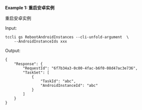 **Example 1: 重启安卓实例**

重启安卓实例

Input: 

```
tccli gs RebootAndroidInstances --cli-unfold-argument  \
    --AndroidInstanceIds xxx
```

Output: 
```
{
    "Response": {
        "RequestId": "6f7b34a3-0c00-4fac-b6f0-08d47ac3e736",
        "TaskSet": [
            {
                "TaskId": "abc",
                "AndroidInstanceId": "abc"
            }
        ]
    }
}
```

